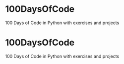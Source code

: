 # 100DaysOfCode
100 Days of Code in Python with exercises and projects

# 100DaysOfCode
100 Days of Code in Python with exercises and projects
